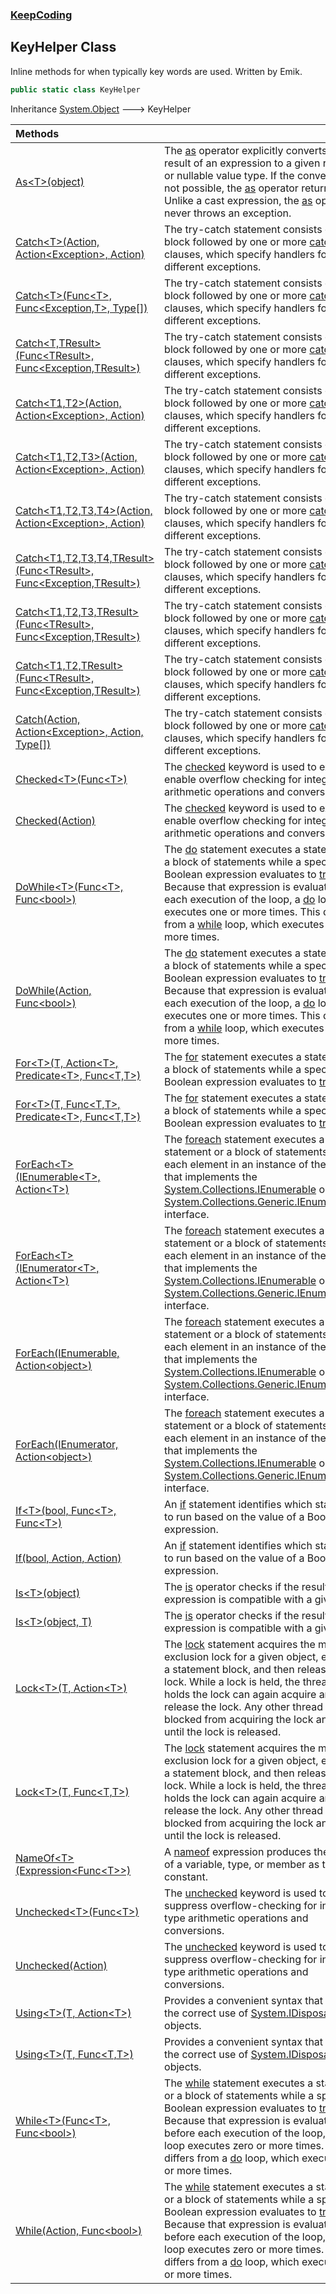 ### [KeepCoding](KeepCoding.md 'KeepCoding')
## KeyHelper Class
Inline methods for when typically key words are used. Written by Emik.  
```csharp
public static class KeyHelper
```

Inheritance [System.Object](https://docs.microsoft.com/en-us/dotnet/api/System.Object 'System.Object') &#129106; KeyHelper  

| Methods | |
| :--- | :--- |
| [As&lt;T&gt;(object)](KeepCoding_KeyHelper_As_T_(object).md 'KeepCoding.KeyHelper.As&lt;T&gt;(object)') | The [as](https://docs.microsoft.com/en-us/dotnet/csharp/language-reference/keywords/as 'https://docs.microsoft.com/en-us/dotnet/csharp/language-reference/keywords/as') operator explicitly converts the result of an expression to a given reference or nullable value type. If the conversion is not possible, the [as](https://docs.microsoft.com/en-us/dotnet/csharp/language-reference/keywords/as 'https://docs.microsoft.com/en-us/dotnet/csharp/language-reference/keywords/as') operator returns [null](https://docs.microsoft.com/en-us/dotnet/csharp/language-reference/keywords/null 'https://docs.microsoft.com/en-us/dotnet/csharp/language-reference/keywords/null'). Unlike a cast expression, the [as](https://docs.microsoft.com/en-us/dotnet/csharp/language-reference/keywords/as 'https://docs.microsoft.com/en-us/dotnet/csharp/language-reference/keywords/as') operator never throws an exception.<br/> |
| [Catch&lt;T&gt;(Action, Action&lt;Exception&gt;, Action)](KeepCoding_KeyHelper_Catch_T_(System_Action_System_Action_System_Exception__System_Action).md 'KeepCoding.KeyHelper.Catch&lt;T&gt;(System.Action, System.Action&lt;System.Exception&gt;, System.Action)') | The try-catch statement consists of a [try](https://docs.microsoft.com/en-us/dotnet/csharp/language-reference/keywords/try 'https://docs.microsoft.com/en-us/dotnet/csharp/language-reference/keywords/try') block followed by one or more [catch](https://docs.microsoft.com/en-us/dotnet/csharp/language-reference/keywords/catch 'https://docs.microsoft.com/en-us/dotnet/csharp/language-reference/keywords/catch') clauses, which specify handlers for different exceptions.<br/> |
| [Catch&lt;T&gt;(Func&lt;T&gt;, Func&lt;Exception,T&gt;, Type[])](KeepCoding_KeyHelper_Catch_T_(System_Func_T__System_Func_System_Exception_T__System_Type__).md 'KeepCoding.KeyHelper.Catch&lt;T&gt;(System.Func&lt;T&gt;, System.Func&lt;System.Exception,T&gt;, System.Type[])') | The try-catch statement consists of a [try](https://docs.microsoft.com/en-us/dotnet/csharp/language-reference/keywords/try 'https://docs.microsoft.com/en-us/dotnet/csharp/language-reference/keywords/try') block followed by one or more [catch](https://docs.microsoft.com/en-us/dotnet/csharp/language-reference/keywords/catch 'https://docs.microsoft.com/en-us/dotnet/csharp/language-reference/keywords/catch') clauses, which specify handlers for different exceptions.<br/> |
| [Catch&lt;T,TResult&gt;(Func&lt;TResult&gt;, Func&lt;Exception,TResult&gt;)](KeepCoding_KeyHelper_Catch_T_TResult_(System_Func_TResult__System_Func_System_Exception_TResult_).md 'KeepCoding.KeyHelper.Catch&lt;T,TResult&gt;(System.Func&lt;TResult&gt;, System.Func&lt;System.Exception,TResult&gt;)') | The try-catch statement consists of a [try](https://docs.microsoft.com/en-us/dotnet/csharp/language-reference/keywords/try 'https://docs.microsoft.com/en-us/dotnet/csharp/language-reference/keywords/try') block followed by one or more [catch](https://docs.microsoft.com/en-us/dotnet/csharp/language-reference/keywords/catch 'https://docs.microsoft.com/en-us/dotnet/csharp/language-reference/keywords/catch') clauses, which specify handlers for different exceptions.<br/> |
| [Catch&lt;T1,T2&gt;(Action, Action&lt;Exception&gt;, Action)](KeepCoding_KeyHelper_Catch_T1_T2_(System_Action_System_Action_System_Exception__System_Action).md 'KeepCoding.KeyHelper.Catch&lt;T1,T2&gt;(System.Action, System.Action&lt;System.Exception&gt;, System.Action)') | The try-catch statement consists of a [try](https://docs.microsoft.com/en-us/dotnet/csharp/language-reference/keywords/try 'https://docs.microsoft.com/en-us/dotnet/csharp/language-reference/keywords/try') block followed by one or more [catch](https://docs.microsoft.com/en-us/dotnet/csharp/language-reference/keywords/catch 'https://docs.microsoft.com/en-us/dotnet/csharp/language-reference/keywords/catch') clauses, which specify handlers for different exceptions.<br/> |
| [Catch&lt;T1,T2,T3&gt;(Action, Action&lt;Exception&gt;, Action)](KeepCoding_KeyHelper_Catch_T1_T2_T3_(System_Action_System_Action_System_Exception__System_Action).md 'KeepCoding.KeyHelper.Catch&lt;T1,T2,T3&gt;(System.Action, System.Action&lt;System.Exception&gt;, System.Action)') | The try-catch statement consists of a [try](https://docs.microsoft.com/en-us/dotnet/csharp/language-reference/keywords/try 'https://docs.microsoft.com/en-us/dotnet/csharp/language-reference/keywords/try') block followed by one or more [catch](https://docs.microsoft.com/en-us/dotnet/csharp/language-reference/keywords/catch 'https://docs.microsoft.com/en-us/dotnet/csharp/language-reference/keywords/catch') clauses, which specify handlers for different exceptions.<br/> |
| [Catch&lt;T1,T2,T3,T4&gt;(Action, Action&lt;Exception&gt;, Action)](KeepCoding_KeyHelper_Catch_T1_T2_T3_T4_(System_Action_System_Action_System_Exception__System_Action).md 'KeepCoding.KeyHelper.Catch&lt;T1,T2,T3,T4&gt;(System.Action, System.Action&lt;System.Exception&gt;, System.Action)') | The try-catch statement consists of a [try](https://docs.microsoft.com/en-us/dotnet/csharp/language-reference/keywords/try 'https://docs.microsoft.com/en-us/dotnet/csharp/language-reference/keywords/try') block followed by one or more [catch](https://docs.microsoft.com/en-us/dotnet/csharp/language-reference/keywords/catch 'https://docs.microsoft.com/en-us/dotnet/csharp/language-reference/keywords/catch') clauses, which specify handlers for different exceptions.<br/> |
| [Catch&lt;T1,T2,T3,T4,TResult&gt;(Func&lt;TResult&gt;, Func&lt;Exception,TResult&gt;)](KeepCoding_KeyHelper_Catch_T1_T2_T3_T4_TResult_(System_Func_TResult__System_Func_System_Exception_TResult_).md 'KeepCoding.KeyHelper.Catch&lt;T1,T2,T3,T4,TResult&gt;(System.Func&lt;TResult&gt;, System.Func&lt;System.Exception,TResult&gt;)') | The try-catch statement consists of a [try](https://docs.microsoft.com/en-us/dotnet/csharp/language-reference/keywords/try 'https://docs.microsoft.com/en-us/dotnet/csharp/language-reference/keywords/try') block followed by one or more [catch](https://docs.microsoft.com/en-us/dotnet/csharp/language-reference/keywords/catch 'https://docs.microsoft.com/en-us/dotnet/csharp/language-reference/keywords/catch') clauses, which specify handlers for different exceptions.<br/> |
| [Catch&lt;T1,T2,T3,TResult&gt;(Func&lt;TResult&gt;, Func&lt;Exception,TResult&gt;)](KeepCoding_KeyHelper_Catch_T1_T2_T3_TResult_(System_Func_TResult__System_Func_System_Exception_TResult_).md 'KeepCoding.KeyHelper.Catch&lt;T1,T2,T3,TResult&gt;(System.Func&lt;TResult&gt;, System.Func&lt;System.Exception,TResult&gt;)') | The try-catch statement consists of a [try](https://docs.microsoft.com/en-us/dotnet/csharp/language-reference/keywords/try 'https://docs.microsoft.com/en-us/dotnet/csharp/language-reference/keywords/try') block followed by one or more [catch](https://docs.microsoft.com/en-us/dotnet/csharp/language-reference/keywords/catch 'https://docs.microsoft.com/en-us/dotnet/csharp/language-reference/keywords/catch') clauses, which specify handlers for different exceptions.<br/> |
| [Catch&lt;T1,T2,TResult&gt;(Func&lt;TResult&gt;, Func&lt;Exception,TResult&gt;)](KeepCoding_KeyHelper_Catch_T1_T2_TResult_(System_Func_TResult__System_Func_System_Exception_TResult_).md 'KeepCoding.KeyHelper.Catch&lt;T1,T2,TResult&gt;(System.Func&lt;TResult&gt;, System.Func&lt;System.Exception,TResult&gt;)') | The try-catch statement consists of a [try](https://docs.microsoft.com/en-us/dotnet/csharp/language-reference/keywords/try 'https://docs.microsoft.com/en-us/dotnet/csharp/language-reference/keywords/try') block followed by one or more [catch](https://docs.microsoft.com/en-us/dotnet/csharp/language-reference/keywords/catch 'https://docs.microsoft.com/en-us/dotnet/csharp/language-reference/keywords/catch') clauses, which specify handlers for different exceptions.<br/> |
| [Catch(Action, Action&lt;Exception&gt;, Action, Type[])](KeepCoding_KeyHelper_Catch(System_Action_System_Action_System_Exception__System_Action_System_Type__).md 'KeepCoding.KeyHelper.Catch(System.Action, System.Action&lt;System.Exception&gt;, System.Action, System.Type[])') | The try-catch statement consists of a [try](https://docs.microsoft.com/en-us/dotnet/csharp/language-reference/keywords/try 'https://docs.microsoft.com/en-us/dotnet/csharp/language-reference/keywords/try') block followed by one or more [catch](https://docs.microsoft.com/en-us/dotnet/csharp/language-reference/keywords/catch 'https://docs.microsoft.com/en-us/dotnet/csharp/language-reference/keywords/catch') clauses, which specify handlers for different exceptions.<br/> |
| [Checked&lt;T&gt;(Func&lt;T&gt;)](KeepCoding_KeyHelper_Checked_T_(System_Func_T_).md 'KeepCoding.KeyHelper.Checked&lt;T&gt;(System.Func&lt;T&gt;)') | The [checked](https://docs.microsoft.com/en-us/dotnet/csharp/language-reference/keywords/checked 'https://docs.microsoft.com/en-us/dotnet/csharp/language-reference/keywords/checked') keyword is used to explicitly enable overflow checking for integral-type arithmetic operations and conversions.<br/> |
| [Checked(Action)](KeepCoding_KeyHelper_Checked(System_Action).md 'KeepCoding.KeyHelper.Checked(System.Action)') | The [checked](https://docs.microsoft.com/en-us/dotnet/csharp/language-reference/keywords/checked 'https://docs.microsoft.com/en-us/dotnet/csharp/language-reference/keywords/checked') keyword is used to explicitly enable overflow checking for integral-type arithmetic operations and conversions.<br/> |
| [DoWhile&lt;T&gt;(Func&lt;T&gt;, Func&lt;bool&gt;)](KeepCoding_KeyHelper_DoWhile_T_(System_Func_T__System_Func_bool_).md 'KeepCoding.KeyHelper.DoWhile&lt;T&gt;(System.Func&lt;T&gt;, System.Func&lt;bool&gt;)') | The [do](https://docs.microsoft.com/en-us/dotnet/csharp/language-reference/keywords/do 'https://docs.microsoft.com/en-us/dotnet/csharp/language-reference/keywords/do') statement executes a statement or a block of statements while a specified Boolean expression evaluates to [true](https://docs.microsoft.com/en-us/dotnet/csharp/language-reference/builtin-types/bool 'https://docs.microsoft.com/en-us/dotnet/csharp/language-reference/builtin-types/bool'). Because that expression is evaluated after each execution of the loop, a [do](https://docs.microsoft.com/en-us/dotnet/csharp/language-reference/keywords/do 'https://docs.microsoft.com/en-us/dotnet/csharp/language-reference/keywords/do') loop executes one or more times. This differs from a [while](https://docs.microsoft.com/en-us/dotnet/csharp/language-reference/keywords/while 'https://docs.microsoft.com/en-us/dotnet/csharp/language-reference/keywords/while') loop, which executes zero or more times.<br/> |
| [DoWhile(Action, Func&lt;bool&gt;)](KeepCoding_KeyHelper_DoWhile(System_Action_System_Func_bool_).md 'KeepCoding.KeyHelper.DoWhile(System.Action, System.Func&lt;bool&gt;)') | The [do](https://docs.microsoft.com/en-us/dotnet/csharp/language-reference/keywords/do 'https://docs.microsoft.com/en-us/dotnet/csharp/language-reference/keywords/do') statement executes a statement or a block of statements while a specified Boolean expression evaluates to [true](https://docs.microsoft.com/en-us/dotnet/csharp/language-reference/builtin-types/bool 'https://docs.microsoft.com/en-us/dotnet/csharp/language-reference/builtin-types/bool'). Because that expression is evaluated after each execution of the loop, a [do](https://docs.microsoft.com/en-us/dotnet/csharp/language-reference/keywords/do 'https://docs.microsoft.com/en-us/dotnet/csharp/language-reference/keywords/do') loop executes one or more times. This differs from a [while](https://docs.microsoft.com/en-us/dotnet/csharp/language-reference/keywords/while 'https://docs.microsoft.com/en-us/dotnet/csharp/language-reference/keywords/while') loop, which executes zero or more times.<br/> |
| [For&lt;T&gt;(T, Action&lt;T&gt;, Predicate&lt;T&gt;, Func&lt;T,T&gt;)](KeepCoding_KeyHelper_For_T_(T_System_Action_T__System_Predicate_T__System_Func_T_T_).md 'KeepCoding.KeyHelper.For&lt;T&gt;(T, System.Action&lt;T&gt;, System.Predicate&lt;T&gt;, System.Func&lt;T,T&gt;)') | The [for](https://docs.microsoft.com/en-us/dotnet/csharp/language-reference/keywords/for 'https://docs.microsoft.com/en-us/dotnet/csharp/language-reference/keywords/for') statement executes a statement or a block of statements while a specified Boolean expression evaluates to [true](https://docs.microsoft.com/en-us/dotnet/csharp/language-reference/builtin-types/bool 'https://docs.microsoft.com/en-us/dotnet/csharp/language-reference/builtin-types/bool').<br/> |
| [For&lt;T&gt;(T, Func&lt;T,T&gt;, Predicate&lt;T&gt;, Func&lt;T,T&gt;)](KeepCoding_KeyHelper_For_T_(T_System_Func_T_T__System_Predicate_T__System_Func_T_T_).md 'KeepCoding.KeyHelper.For&lt;T&gt;(T, System.Func&lt;T,T&gt;, System.Predicate&lt;T&gt;, System.Func&lt;T,T&gt;)') | The [for](https://docs.microsoft.com/en-us/dotnet/csharp/language-reference/keywords/for 'https://docs.microsoft.com/en-us/dotnet/csharp/language-reference/keywords/for') statement executes a statement or a block of statements while a specified Boolean expression evaluates to [true](https://docs.microsoft.com/en-us/dotnet/csharp/language-reference/builtin-types/bool 'https://docs.microsoft.com/en-us/dotnet/csharp/language-reference/builtin-types/bool').<br/> |
| [ForEach&lt;T&gt;(IEnumerable&lt;T&gt;, Action&lt;T&gt;)](KeepCoding_KeyHelper_ForEach_T_(System_Collections_Generic_IEnumerable_T__System_Action_T_).md 'KeepCoding.KeyHelper.ForEach&lt;T&gt;(System.Collections.Generic.IEnumerable&lt;T&gt;, System.Action&lt;T&gt;)') | The [foreach](https://docs.microsoft.com/en-us/dotnet/csharp/language-reference/keywords/foreach 'https://docs.microsoft.com/en-us/dotnet/csharp/language-reference/keywords/foreach') statement executes a statement or a block of statements for each element in an instance of the type that implements the [System.Collections.IEnumerable](https://docs.microsoft.com/en-us/dotnet/api/System.Collections.IEnumerable 'System.Collections.IEnumerable') or [System.Collections.Generic.IEnumerable&lt;&gt;](https://docs.microsoft.com/en-us/dotnet/api/System.Collections.Generic.IEnumerable-1 'System.Collections.Generic.IEnumerable`1') interface.<br/> |
| [ForEach&lt;T&gt;(IEnumerator&lt;T&gt;, Action&lt;T&gt;)](KeepCoding_KeyHelper_ForEach_T_(System_Collections_Generic_IEnumerator_T__System_Action_T_).md 'KeepCoding.KeyHelper.ForEach&lt;T&gt;(System.Collections.Generic.IEnumerator&lt;T&gt;, System.Action&lt;T&gt;)') | The [foreach](https://docs.microsoft.com/en-us/dotnet/csharp/language-reference/keywords/foreach 'https://docs.microsoft.com/en-us/dotnet/csharp/language-reference/keywords/foreach') statement executes a statement or a block of statements for each element in an instance of the type that implements the [System.Collections.IEnumerable](https://docs.microsoft.com/en-us/dotnet/api/System.Collections.IEnumerable 'System.Collections.IEnumerable') or [System.Collections.Generic.IEnumerable&lt;&gt;](https://docs.microsoft.com/en-us/dotnet/api/System.Collections.Generic.IEnumerable-1 'System.Collections.Generic.IEnumerable`1') interface.<br/> |
| [ForEach(IEnumerable, Action&lt;object&gt;)](KeepCoding_KeyHelper_ForEach(System_Collections_IEnumerable_System_Action_object_).md 'KeepCoding.KeyHelper.ForEach(System.Collections.IEnumerable, System.Action&lt;object&gt;)') | The [foreach](https://docs.microsoft.com/en-us/dotnet/csharp/language-reference/keywords/foreach 'https://docs.microsoft.com/en-us/dotnet/csharp/language-reference/keywords/foreach') statement executes a statement or a block of statements for each element in an instance of the type that implements the [System.Collections.IEnumerable](https://docs.microsoft.com/en-us/dotnet/api/System.Collections.IEnumerable 'System.Collections.IEnumerable') or [System.Collections.Generic.IEnumerable&lt;&gt;](https://docs.microsoft.com/en-us/dotnet/api/System.Collections.Generic.IEnumerable-1 'System.Collections.Generic.IEnumerable`1') interface.<br/> |
| [ForEach(IEnumerator, Action&lt;object&gt;)](KeepCoding_KeyHelper_ForEach(System_Collections_IEnumerator_System_Action_object_).md 'KeepCoding.KeyHelper.ForEach(System.Collections.IEnumerator, System.Action&lt;object&gt;)') | The [foreach](https://docs.microsoft.com/en-us/dotnet/csharp/language-reference/keywords/foreach 'https://docs.microsoft.com/en-us/dotnet/csharp/language-reference/keywords/foreach') statement executes a statement or a block of statements for each element in an instance of the type that implements the [System.Collections.IEnumerable](https://docs.microsoft.com/en-us/dotnet/api/System.Collections.IEnumerable 'System.Collections.IEnumerable') or [System.Collections.Generic.IEnumerable&lt;&gt;](https://docs.microsoft.com/en-us/dotnet/api/System.Collections.Generic.IEnumerable-1 'System.Collections.Generic.IEnumerable`1') interface.<br/> |
| [If&lt;T&gt;(bool, Func&lt;T&gt;, Func&lt;T&gt;)](KeepCoding_KeyHelper_If_T_(bool_System_Func_T__System_Func_T_).md 'KeepCoding.KeyHelper.If&lt;T&gt;(bool, System.Func&lt;T&gt;, System.Func&lt;T&gt;)') | An [if](https://docs.microsoft.com/en-us/dotnet/csharp/language-reference/keywords/if 'https://docs.microsoft.com/en-us/dotnet/csharp/language-reference/keywords/if') statement identifies which statement to run based on the value of a Boolean expression.<br/> |
| [If(bool, Action, Action)](KeepCoding_KeyHelper_If(bool_System_Action_System_Action).md 'KeepCoding.KeyHelper.If(bool, System.Action, System.Action)') | An [if](https://docs.microsoft.com/en-us/dotnet/csharp/language-reference/keywords/if 'https://docs.microsoft.com/en-us/dotnet/csharp/language-reference/keywords/if') statement identifies which statement to run based on the value of a Boolean expression.<br/> |
| [Is&lt;T&gt;(object)](KeepCoding_KeyHelper_Is_T_(object).md 'KeepCoding.KeyHelper.Is&lt;T&gt;(object)') | The [is](https://docs.microsoft.com/en-us/dotnet/csharp/language-reference/keywords/is 'https://docs.microsoft.com/en-us/dotnet/csharp/language-reference/keywords/is') operator checks if the result of an expression is compatible with a given type.<br/> |
| [Is&lt;T&gt;(object, T)](KeepCoding_KeyHelper_Is_T_(object_T).md 'KeepCoding.KeyHelper.Is&lt;T&gt;(object, T)') | The [is](https://docs.microsoft.com/en-us/dotnet/csharp/language-reference/keywords/is 'https://docs.microsoft.com/en-us/dotnet/csharp/language-reference/keywords/is') operator checks if the result of an expression is compatible with a given type.<br/> |
| [Lock&lt;T&gt;(T, Action&lt;T&gt;)](KeepCoding_KeyHelper_Lock_T_(T_System_Action_T_).md 'KeepCoding.KeyHelper.Lock&lt;T&gt;(T, System.Action&lt;T&gt;)') | The [lock](https://docs.microsoft.com/en-us/dotnet/csharp/language-reference/keywords/lock 'https://docs.microsoft.com/en-us/dotnet/csharp/language-reference/keywords/lock') statement acquires the mutual-exclusion lock for a given object, executes a statement block, and then releases the lock. While a lock is held, the thread that holds the lock can again acquire and release the lock. Any other thread is blocked from acquiring the lock and waits until the lock is released.<br/> |
| [Lock&lt;T&gt;(T, Func&lt;T,T&gt;)](KeepCoding_KeyHelper_Lock_T_(T_System_Func_T_T_).md 'KeepCoding.KeyHelper.Lock&lt;T&gt;(T, System.Func&lt;T,T&gt;)') | The [lock](https://docs.microsoft.com/en-us/dotnet/csharp/language-reference/keywords/lock 'https://docs.microsoft.com/en-us/dotnet/csharp/language-reference/keywords/lock') statement acquires the mutual-exclusion lock for a given object, executes a statement block, and then releases the lock. While a lock is held, the thread that holds the lock can again acquire and release the lock. Any other thread is blocked from acquiring the lock and waits until the lock is released.<br/> |
| [NameOf&lt;T&gt;(Expression&lt;Func&lt;T&gt;&gt;)](KeepCoding_KeyHelper_NameOf_T_(System_Linq_Expressions_Expression_System_Func_T__).md 'KeepCoding.KeyHelper.NameOf&lt;T&gt;(System.Linq.Expressions.Expression&lt;System.Func&lt;T&gt;&gt;)') | A [nameof](https://docs.microsoft.com/en-us/dotnet/csharp/language-reference/keywords/nameof 'https://docs.microsoft.com/en-us/dotnet/csharp/language-reference/keywords/nameof') expression produces the name of a variable, type, or member as the string constant.<br/> |
| [Unchecked&lt;T&gt;(Func&lt;T&gt;)](KeepCoding_KeyHelper_Unchecked_T_(System_Func_T_).md 'KeepCoding.KeyHelper.Unchecked&lt;T&gt;(System.Func&lt;T&gt;)') | The [unchecked](https://docs.microsoft.com/en-us/dotnet/csharp/language-reference/keywords/unchecked 'https://docs.microsoft.com/en-us/dotnet/csharp/language-reference/keywords/unchecked') keyword is used to suppress overflow-checking for integral-type arithmetic operations and conversions.<br/> |
| [Unchecked(Action)](KeepCoding_KeyHelper_Unchecked(System_Action).md 'KeepCoding.KeyHelper.Unchecked(System.Action)') | The [unchecked](https://docs.microsoft.com/en-us/dotnet/csharp/language-reference/keywords/unchecked 'https://docs.microsoft.com/en-us/dotnet/csharp/language-reference/keywords/unchecked') keyword is used to suppress overflow-checking for integral-type arithmetic operations and conversions.<br/> |
| [Using&lt;T&gt;(T, Action&lt;T&gt;)](KeepCoding_KeyHelper_Using_T_(T_System_Action_T_).md 'KeepCoding.KeyHelper.Using&lt;T&gt;(T, System.Action&lt;T&gt;)') | Provides a convenient syntax that ensures the correct use of [System.IDisposable](https://docs.microsoft.com/en-us/dotnet/api/System.IDisposable 'System.IDisposable') objects.<br/> |
| [Using&lt;T&gt;(T, Func&lt;T,T&gt;)](KeepCoding_KeyHelper_Using_T_(T_System_Func_T_T_).md 'KeepCoding.KeyHelper.Using&lt;T&gt;(T, System.Func&lt;T,T&gt;)') | Provides a convenient syntax that ensures the correct use of [System.IDisposable](https://docs.microsoft.com/en-us/dotnet/api/System.IDisposable 'System.IDisposable') objects.<br/> |
| [While&lt;T&gt;(Func&lt;T&gt;, Func&lt;bool&gt;)](KeepCoding_KeyHelper_While_T_(System_Func_T__System_Func_bool_).md 'KeepCoding.KeyHelper.While&lt;T&gt;(System.Func&lt;T&gt;, System.Func&lt;bool&gt;)') | The [while](https://docs.microsoft.com/en-us/dotnet/csharp/language-reference/keywords/while 'https://docs.microsoft.com/en-us/dotnet/csharp/language-reference/keywords/while') statement executes a statement or a block of statements while a specified Boolean expression evaluates to [true](https://docs.microsoft.com/en-us/dotnet/csharp/language-reference/builtin-types/bool 'https://docs.microsoft.com/en-us/dotnet/csharp/language-reference/builtin-types/bool'). Because that expression is evaluated before each execution of the loop, a [while](https://docs.microsoft.com/en-us/dotnet/csharp/language-reference/keywords/while 'https://docs.microsoft.com/en-us/dotnet/csharp/language-reference/keywords/while') loop executes zero or more times. This differs from a [do](https://docs.microsoft.com/en-us/dotnet/csharp/language-reference/keywords/do 'https://docs.microsoft.com/en-us/dotnet/csharp/language-reference/keywords/do') loop, which executes one or more times.<br/> |
| [While(Action, Func&lt;bool&gt;)](KeepCoding_KeyHelper_While(System_Action_System_Func_bool_).md 'KeepCoding.KeyHelper.While(System.Action, System.Func&lt;bool&gt;)') | The [while](https://docs.microsoft.com/en-us/dotnet/csharp/language-reference/keywords/while 'https://docs.microsoft.com/en-us/dotnet/csharp/language-reference/keywords/while') statement executes a statement or a block of statements while a specified Boolean expression evaluates to [true](https://docs.microsoft.com/en-us/dotnet/csharp/language-reference/builtin-types/bool 'https://docs.microsoft.com/en-us/dotnet/csharp/language-reference/builtin-types/bool'). Because that expression is evaluated before each execution of the loop, a [while](https://docs.microsoft.com/en-us/dotnet/csharp/language-reference/keywords/while 'https://docs.microsoft.com/en-us/dotnet/csharp/language-reference/keywords/while') loop executes zero or more times. This differs from a [do](https://docs.microsoft.com/en-us/dotnet/csharp/language-reference/keywords/do 'https://docs.microsoft.com/en-us/dotnet/csharp/language-reference/keywords/do') loop, which executes one or more times.<br/> |
